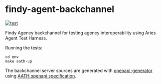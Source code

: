 # findy-agent-backchannel

[![test](https://github.com/findy-network/findy-agent-backchannel/actions/workflows/test.yml/badge.svg?branch=dev)](https://github.com/findy-network/findy-agent-backchannel/actions/workflows/test.yml)

Findy Agency backchannel for testing agency interoperability using Aries Agent Test Harness.

Running the tests:

```
cd env
make aath-up
```

The backchannel server sources are generated with [openapi-generator](https://openapi-generator.tech/) using [AATH openapi specification](https://github.com/hyperledger/aries-agent-test-harness/blob/main/docs/assets/openapi-spec.yml).
